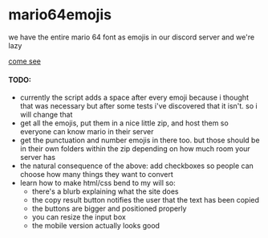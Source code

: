 # mario64emojis
we have the entire mario 64 font as emojis in our discord server and we're lazy

[come see](https://erinamer.github.io/mario64emojis/)

#### TODO:
* currently the script adds a space after every emoji because i thought that was necessary but after some tests i've discovered that it isn't. so i will change that
* get all the emojis, put them in a nice little zip, and host them so everyone can know mario in their server
* get the punctuation and number emojis in there too. but those should be in their own folders within the zip depending on how much room your server has
* the natural consequence of the above: add checkboxes so people can choose how many things they want to convert
* learn how to make html/css bend to my will so:
  * there's a blurb explaining what the site does
  * the copy result button notifies the user that the text has been copied
  * the buttons are bigger and positioned properly
  * you can resize the input box
  * the mobile version actually looks good

